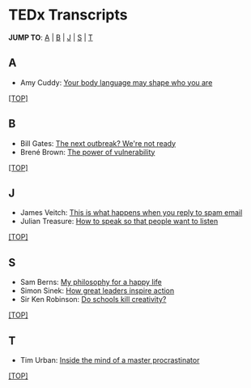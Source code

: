 # TEDx Transcripts

<div id="top"></div>

**JUMP TO**: 
[A](#a) | [B](#b) | [J](#j) | [S](#s) | [T](#t)


## A

- Amy Cuddy: [Your body language may shape who you are](transcripts/amy_cuddy_your_body_language_may_shape_who_you_are.md)

[[TOP]](#top)

## B

- Bill Gates: [The next outbreak? We're not ready](transcripts/bill_gates_the_next_outbreak_we_re_not_ready.md)
- Brené Brown: [The power of vulnerability](transcripts/brene_brown_the_power_of_vulnerability.md)

[[TOP]](#top)

## J

- James Veitch: [This is what happens when you reply to spam email](transcripts/james_veitch_this_is_what_happens_when_you_reply_to_spam_email.md)
- Julian Treasure: [How to speak so that people want to listen](transcripts/julian_treasure_how_to_speak_so_that_people_want_to_listen.md)

[[TOP]](#top)

## S

- Sam Berns: [My philosophy for a happy life](transcripts/sam_berns_my_philosophy_for_a_happy_life.md)
- Simon Sinek: [How great leaders inspire action](transcripts/simon_sinek_how_great_leaders_inspire_action.md)
- Sir Ken Robinson: [Do schools kill creativity?](transcripts/sir_ken_robinson_do_schools_kill_creativity.md)

[[TOP]](#top)

## T

- Tim Urban: [Inside the mind of a master procrastinator](transcripts/tim_urban_inside_the_mind_of_a_master_procrastinator.md)

[[TOP]](#top)
